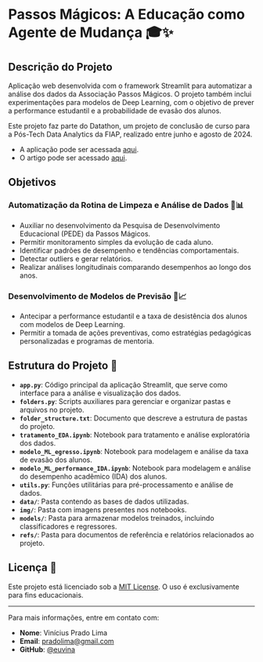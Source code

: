 # Passos Mágicos: A Educação como Agente de Mudança 🎓✨

## Descrição do Projeto

Aplicação web desenvolvida com o framework Streamlit para automatizar a análise dos dados da Associação Passos Mágicos. O projeto também inclui experimentações para modelos de Deep Learning, com o objetivo de prever a performance estudantil e a probabilidade de evasão dos alunos.

Este projeto faz parte do Datathon, um projeto de conclusão de curso para a Pós-Tech Data Analytics da FIAP, realizado entre junho e agosto de 2024.

- A aplicação pode ser acessada [aqui](#).
- O artigo pode ser acessado [aqui](#).

## Objetivos

### Automatização da Rotina de Limpeza e Análise de Dados 🧹📊
- Auxiliar no desenvolvimento da Pesquisa de Desenvolvimento Educacional (PEDE) da Passos Mágicos.
- Permitir monitoramento simples da evolução de cada aluno.
- Identificar padrões de desempenho e tendências comportamentais.
- Detectar outliers e gerar relatórios.
- Realizar análises longitudinais comparando desempenhos ao longo dos anos.

### Desenvolvimento de Modelos de Previsão 🔮📈
- Antecipar a performance estudantil e a taxa de desistência dos alunos com modelos de Deep Learning.
- Permitir a tomada de ações preventivas, como estratégias pedagógicas personalizadas e programas de mentoria.

## Estrutura do Projeto 📁

- **`app.py`**: Código principal da aplicação Streamlit, que serve como interface para a análise e visualização dos dados.
- **`folders.py`**: Scripts auxiliares para gerenciar e organizar pastas e arquivos no projeto.
- **`folder_structure.txt`**: Documento que descreve a estrutura de pastas do projeto.
- **`tratamento_EDA.ipynb`**: Notebook para tratamento e análise exploratória dos dados.
- **`modelo_ML_egresso.ipynb`**: Notebook para modelagem e análise da taxa de evasão dos alunos.
- **`modelo_ML_performance_IDA.ipynb`**: Notebook para modelagem e análise do desempenho acadêmico (IDA) dos alunos.
- **`utils.py`**: Funções utilitárias para pré-processamento e análise de dados.
- **`data/`**: Pasta contendo as bases de dados utilizadas.
- **`img/`**: Pasta com imagens presentes nos notebooks.
- **`models/`**: Pasta para armazenar modelos treinados, incluindo classificadores e regressores.
- **`refs/`**: Pasta para documentos de referência e relatórios relacionados ao projeto.

## Licença 📜

Este projeto está licenciado sob a [MIT License](LICENSE). O uso é exclusivamente para fins educacionais.

---

Para mais informações, entre em contato com:
- **Nome**: Vinícius Prado Lima
- **Email**: [pradolima@gmail.com](mailto:pradolima@gmail.com)
- **GitHub**: [@euvina](https://github.com/euvina)
